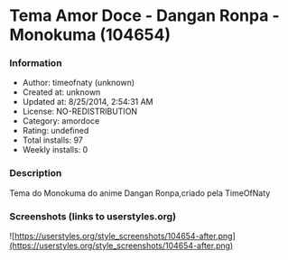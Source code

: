 # Tema Amor Doce - Dangan Ronpa - Monokuma (104654)

### Information
- Author: timeofnaty (unknown)
- Created at: unknown
- Updated at: 8/25/2014, 2:54:31 AM
- License: NO-REDISTRIBUTION
- Category: amordoce
- Rating: undefined
- Total installs: 97
- Weekly installs: 0


### Description
Tema do Monokuma do anime Dangan Ronpa,criado pela TimeOfNaty


### Screenshots (links to userstyles.org)
![https://userstyles.org/style_screenshots/104654-after.png](https://userstyles.org/style_screenshots/104654-after.png)


